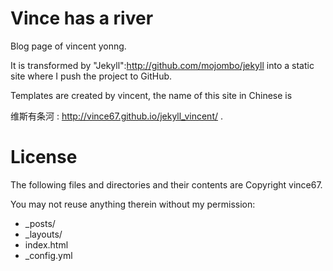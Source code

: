 Vince has a river
==============

Blog page of vincent yonng.

It is transformed by "Jekyll":http://github.com/mojombo/jekyll into a static site where I push the project to GitHub.

Templates are created by vincent, the name of this site in Chinese is

维斯有条河 : http://vince67.github.io/jekyll_vincent/ .

License
==============

The following files and directories and their contents are Copyright vince67. 

You may not reuse anything therein without my permission:

* _posts/
* _layouts/
* index.html
* _config.yml

